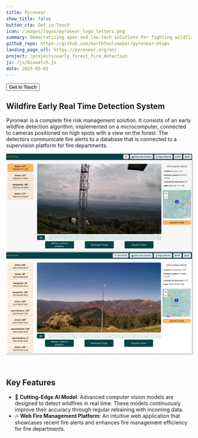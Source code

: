 ```yaml
---
title: Pyronear
show_title: false
button_cta: Get in Touch
icon: /images/logos/pyronear_logo_letters.png
summary: Democratizing open and low-tech solutions for fighting wildfires. An early detection solution that is open source, efficient, automatic, energy-efficient, economical and modular.
github_repo: https://github.com/earthtoolsmaker/pyronear-mlops
landing_page_url: https://pyronear.org/en/
project: /projects/early_forest_fire_detection
js: /js/biowatch.js
date: 2025-05-01
---
```


<div class="tool-container-button-cta">
  <a class="link-no-decoration" href="https://pyronear.org/en" target="_blank">
    <button class="button tool-button-cta">
    Get in Touch
    </button>
  </a>
</div>

## Wildfire Early Real Time Detection System

Pyronear is a complete fire risk management solution. It consists of an early
wildfire detection algorithm, implemented on a microcomputer, connected to
cameras positioned on high spots with a view on the forest. The detectors
communicate fire alerts to a database that is connected to a supervision
platform for fire departments.

<div class="gallery-box">
  <div class="gallery">
      <img src="./images/platform1.png" loading="lazy" alt="Platform: Alert triggered" style="box-shadow: 2px 2px 2px 1px rgba(0, 0, 0, 0.2);border-radius:2px;"/>
      <img src="./images/platform2.png" loading="lazy" alt="Platform: Alert triggered" style="box-shadow: 2px 2px 2px 1px rgba(0, 0, 0, 0.2);border-radius:2px;"/>
  </div>
</div>
<br />
<br />

## Key Features

- 🧠 __Cutting-Edge AI Model__: Advanced computer vision models are designed to
detect wildfires in real time. These models continuously improve their accuracy
through regular retraining with incoming data.
- 🔥 __Web Fire Management Platform__: An intuitive web application that
showcases recent fire alerts and enhances fire management efficiency for fire
departments.
